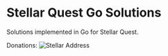 # Stellar Quest Go Solutions
Solutions implemented in Go for Stellar Quest.



Donations:
<img src="https://raw.githubusercontent.com/altugbakan/images/main/Stellar%20Quest/StellarQR.png" alt="Stellar Address">
